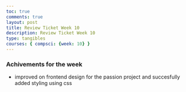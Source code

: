 ```yaml
---
toc: true
comments: true
layout: post
title: Review Ticket Week 10
description: Review Ticket Week 10
type: tangibles
courses: { compsci: {week: 10} }
---
```


### Achivements for the week
- improved on frontend design for the passion project and succesfully added styling using css